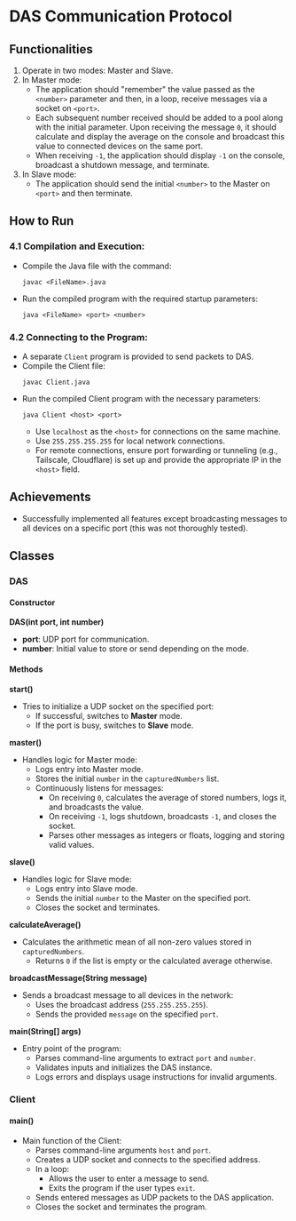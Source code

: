 # DAS Communication Protocol

## Functionalities
1. Operate in two modes: Master and Slave.
2. In Master mode:
   - The application should "remember" the value passed as the `<number>` parameter and then, in a loop, receive messages via a socket on `<port>`.
   - Each subsequent number received should be added to a pool along with the initial parameter. Upon receiving the message `0`, it should calculate and display the average on the console and broadcast this value to connected devices on the same port.
   - When receiving `-1`, the application should display `-1` on the console, broadcast a shutdown message, and terminate.
3. In Slave mode:
   - The application should send the initial `<number>` to the Master on `<port>` and then terminate.

## How to Run
### 4.1 Compilation and Execution:
- Compile the Java file with the command:
  ```
  javac <FileName>.java
  ```
- Run the compiled program with the required startup parameters:
  ```
  java <FileName> <port> <number>
  ```

### 4.2 Connecting to the Program:
- A separate `Client` program is provided to send packets to DAS.
- Compile the Client file:
  ```
  javac Client.java
  ```
- Run the compiled Client program with the necessary parameters:
  ```
  java Client <host> <port>
  ```
  - Use `localhost` as the `<host>` for connections on the same machine.
  - Use `255.255.255.255` for local network connections.
  - For remote connections, ensure port forwarding or tunneling (e.g., Tailscale, Cloudflare) is set up and provide the appropriate IP in the `<host>` field.

## Achievements
- Successfully implemented all features except broadcasting messages to all devices on a specific port (this was not thoroughly tested).

## Classes
### DAS
#### Constructor
**DAS(int port, int number)**
- **port**: UDP port for communication.
- **number**: Initial value to store or send depending on the mode.

#### Methods
**start()**
- Tries to initialize a UDP socket on the specified port:
  - If successful, switches to **Master** mode.
  - If the port is busy, switches to **Slave** mode.

**master()**
- Handles logic for Master mode:
  - Logs entry into Master mode.
  - Stores the initial `number` in the `capturedNumbers` list.
  - Continuously listens for messages:
     - On receiving `0`, calculates the average of stored numbers, logs it, and broadcasts the value.
     - On receiving `-1`, logs shutdown, broadcasts `-1`, and closes the socket.
     - Parses other messages as integers or floats, logging and storing valid values.

**slave()**
- Handles logic for Slave mode:
  - Logs entry into Slave mode.
  - Sends the initial `number` to the Master on the specified port.
  - Closes the socket and terminates.

**calculateAverage()**
- Calculates the arithmetic mean of all non-zero values stored in `capturedNumbers`.
  - Returns `0` if the list is empty or the calculated average otherwise.

**broadcastMessage(String message)**
- Sends a broadcast message to all devices in the network:
  - Uses the broadcast address (`255.255.255.255`).
  - Sends the provided `message` on the specified `port`.

**main(String[] args)**
- Entry point of the program:
  - Parses command-line arguments to extract `port` and `number`.
  - Validates inputs and initializes the DAS instance.
  - Logs errors and displays usage instructions for invalid arguments.

### Client
#### main()
- Main function of the Client:
  - Parses command-line arguments `host` and `port`.
  - Creates a UDP socket and connects to the specified address.
  - In a loop:
     - Allows the user to enter a message to send.
     - Exits the program if the user types `exit`.
  - Sends entered messages as UDP packets to the DAS application.
  - Closes the socket and terminates the program.

